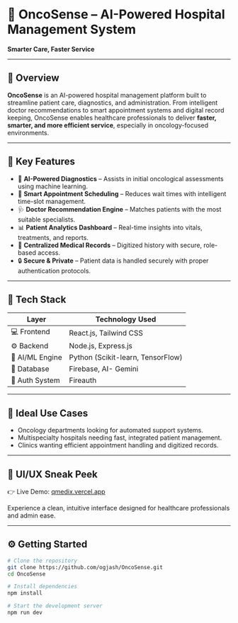# 🧠 OncoSense – AI-Powered Hospital Management System  
**Smarter Care, Faster Service**

---

## 🚀 Overview

**OncoSense** is an AI-powered hospital management platform built to streamline patient care, diagnostics, and administration. From intelligent doctor recommendations to smart appointment systems and digital record keeping, OncoSense enables healthcare professionals to deliver **faster, smarter, and more efficient service**, especially in oncology-focused environments.

---

## 🎯 Key Features

- 🤖 **AI-Powered Diagnostics** – Assists in initial oncological assessments using machine learning.
- 📅 **Smart Appointment Scheduling** – Reduces wait times with intelligent time-slot management.
- 🩺 **Doctor Recommendation Engine** – Matches patients with the most suitable specialists.
- 📊 **Patient Analytics Dashboard** – Real-time insights into vitals, treatments, and reports.
- 📝 **Centralized Medical Records** – Digitized history with secure, role-based access.
- 🔒 **Secure & Private** – Patient data is handled securely with proper authentication protocols.

---

## 🧱 Tech Stack

| Layer            | Technology Used                      |
|------------------|---------------------------------------|
| 💻 Frontend      | React.js, Tailwind CSS                |
| ⚙️ Backend       | Node.js, Express.js                   |
| 🧠 AI/ML Engine  | Python (Scikit-learn, TensorFlow)     |
| 💾 Database      | Firebase, AI- Gemini                            |
| 🔐 Auth System   | Fireauth                      |

---

## 🏥 Ideal Use Cases

- Oncology departments looking for automated support systems.
- Multispecialty hospitals needing fast, integrated patient management.
- Clinics wanting efficient appointment handling and digitized records.

---

## 📸 UI/UX Sneak Peek

👉 Live Demo: [qmedix.vercel.app](https://qmedix.vercel.app/)

Experience a clean, intuitive interface designed for healthcare professionals and admin ease.

---

## ⚙️ Getting Started

```bash
# Clone the repository
git clone https://github.com/ogjash/OncoSense.git
cd OncoSense

# Install dependencies
npm install

# Start the development server
npm run dev
